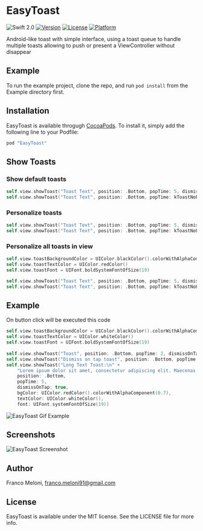 # EasyToast

![Swift 2.0](https://img.shields.io/badge/Swift-2.2-orange.svg)
[![Version](https://img.shields.io/cocoapods/v/EasyToast.svg?style=flat)](http://cocoapods.org/pods/EasyToast)
[![License](https://img.shields.io/cocoapods/l/EasyToast.svg?style=flat)](http://cocoapods.org/pods/EasyToast)
[![Platform](https://img.shields.io/cocoapods/p/EasyToast.svg?style=flat)](http://cocoapods.org/pods/EasyToast)

Android-like toast with simple interface, using a toast queue to handle multiple toasts allowing to push or present a ViewController without disappear 

## Example

To run the example project, clone the repo, and run `pod install` from the Example directory first.

## Installation

EasyToast is available throgugh [CocoaPods](http://cocoapods.org). To install
it, simply add the following line to your Podfile:

```ruby
pod "EasyToast"
```

## Show Toasts

### Show default toasts

```swift
self.view.showToast("Toast Text", position: .Bottom, popTime: 5, dismissOnTap: false)
self.view.showToast("Toast Text", position: .Bottom, popTime: kToastNoPopTime, dismissOnTap: true)
```

### Personalize toasts

```swift
self.view.showToast("Toast Text", position: .Bottom, popTime: 5, dismissOnTap: false, bgColor: UIColor.blackColor(), textColor: UIColor.whiteColor(), font: UIFont.boldSystemFontOfSize(19))
self.view.showToast("Toast Text", position: .Bottom, popTime: kToastNoPopTime, dismissOnTap: true, bgColor: UIColor.redColor(), textColor: UIColor.blackColor(), font: UIFont.boldSystemFontOfSize(19))
```

### Personalize all toasts in view

```swift
self.view.toastBackgroundColor = UIColor.blackColor().colorWithAlphaComponent(0.7)
self.view.toastTextColor = UIColor.redColor()
self.view.toastFont = UIFont.boldSystemFontOfSize(19)

self.view.showToast("Toast Text", position: .Bottom, popTime: 5, dismissOnTap: false)
self.view.showToast("Toast Text", position: .Bottom, popTime: kToastNoPopTime, dismissOnTap: true)
```

## Example
On button click will be executed this code

```swift
self.view.toastBackgroundColor = UIColor.blackColor().colorWithAlphaComponent(0.7)
self.view.toastTextColor = UIColor.whiteColor()
self.view.toastFont = UIFont.boldSystemFontOfSize(19)
        
self.view.showToast("Toast", position: .Bottom, popTime: 2, dismissOnTap: false)
self.view.showToast("Dismiss on tap toast", position: .Bottom, popTime: kToastNoPopTime, dismissOnTap: true, bgColor: UIColor.redColor().colorWithAlphaComponent(0.7), textColor: UIColor.whiteColor(), font: UIFont.systemFontOfSize(19))
self.view.showToast("Long Text Toast:\n" +
    "Lorem ipsum dolor sit amet, consectetur adipiscing elit. Maecenas vitae elit non leo pellentesque feugiat. Cras nec volutpat massa, nec blandit nisi. Etiam ut hendrerit purus. Morbi accumsan, risus ut cursus finibus, quam ipsum egestas nisl, vel hendrerit massa justo nec metus. Cras pulvinar, leo eu pulvinar convallis, tellus felis laoreet massa, ac tincidunt orci massa non odio. Ut pulvinar dictum metus quis mollis. Aenean tincidunt sit amet turpis sed egestas. Morbi porta dolor neque, ut pellentesque urna semper id. Cras rhoncus consequat justo. Cras dictum enim orci, ac vestibulum enim cursus id.",
    position: .Bottom,
    popTime: 5,
    dismissOnTap: true,
    bgColor: UIColor.redColor().colorWithAlphaComponent(0.7),
    textColor: UIColor.whiteColor(),
    font: UIFont.systemFontOfSize(19))
```

![EasyToast Gif Example](https://raw.github.com/f-meloni/EasyToast/master/GifExample/EasyToastExample.gif)

## Screenshots

![EasyToast Screenshot](https://raw.github.com/f-meloni/EasyToast/master/Screenshots/EasyToastScreenshots.jpg)

## Author

Franco Meloni, franco.meloni91@gmail.com

## License

EasyToast is available under the MIT license. See the LICENSE file for more info.
